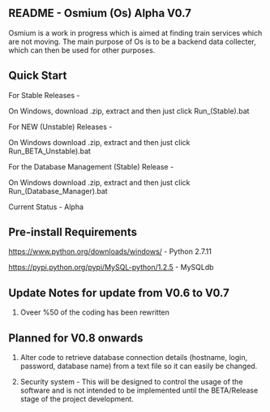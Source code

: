 README - Osmium (Os) Alpha V0.7
--------------
Osmium is a work in progress which is aimed at finding train services which are not moving. The main purpose of Os is to be a backend data collecter, which can then be used for other purposes.

Quick Start
--------------
For Stable Releases -

On Windows, download .zip, extract and then just click 
Run_(Stable).bat

For NEW (Unstable) Releases -

On Windows download .zip, extract and then just click 
Run_BETA_Unstable).bat

For the Database Management (Stable) Release -

On Windows download .zip, extract and then just click 
Run_(Database_Manager).bat

Current Status - Alpha

Pre-install Requirements
--------------
https://www.python.org/downloads/windows/ - Python 2.7.11

https://pypi.python.org/pypi/MySQL-python/1.2.5 - MySQLdb


Update Notes for update from V0.6 to V0.7
--------------
1. Oveer %50 of the coding has been rewritten

Planned for V0.8 onwards
--------------
1. Alter code to retrieve database connection details (hostname, login, password, database name) from a text file so it can easily be changed.

2. Security system - This will be designed to control the usage of the software and is not intended to be implemented until the BETA/Release stage of the project development.

